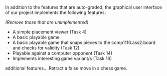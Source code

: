 In addition to the features that are auto-graded, the graphical user interface
of our project implements the following features:

*(Remove those that are unimplemented)*

 - A simple placement viewer (Task 4)
 - A basic playable game
 - A basic playable game that snaps pieces to the comp1110.ass2.board and checks for validity (Task 12)
 - Playable against a computer opponent (Task 14)
 - Implements interesting game variant/s (Task 16)

additional features...
Retract a false move in a chess game.